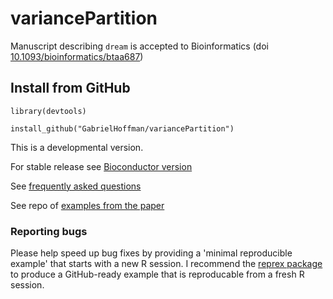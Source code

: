# variancePartition

Manuscript describing `dream` is accepted to Bioinformatics (doi [10.1093/bioinformatics/btaa687](https://doi.org/10.1093/bioinformatics/btaa687))

## Install from GitHub

```
library(devtools)

install_github("GabrielHoffman/variancePartition")
```

This is a developmental version.

For stable release see [Bioconductor version](http://bioconductor.org/packages/variancePartition/)

See [frequently asked questions](http://bioconductor.org/packages/devel/bioc/vignettes/variancePartition/inst/doc/FAQ.html)

See repo of [examples from the paper](https://github.com/GabrielHoffman/dream_analysis)

### Reporting bugs

Please help speed up bug fixes by providing a 'minimal reproducible example' that starts with a new R session.  I recommend the [reprex package](https://reprex.tidyverse.org) to produce a GitHub-ready example that is reproducable from a fresh R session.
